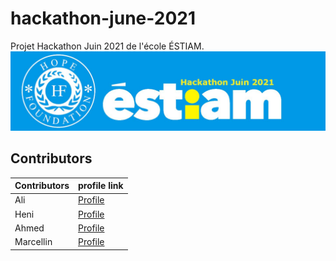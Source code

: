 # hackathon-june-2021
Projet Hackathon Juin 2021 de l'école ÉSTIAM.
![Banner](images/banner.jpg)
## Contributors

| Contributors | profile link |
| ------ | ------ |
| Ali | [Profile](https://github.com/21-Eyeshield)  |
| Heni | [Profile](https://github.com/Heni7777)  |
| Ahmed | [Profile](https://github.com/ghost9333)  |
| Marcellin | [Profile](https://github.com/De-Chancel)  |

